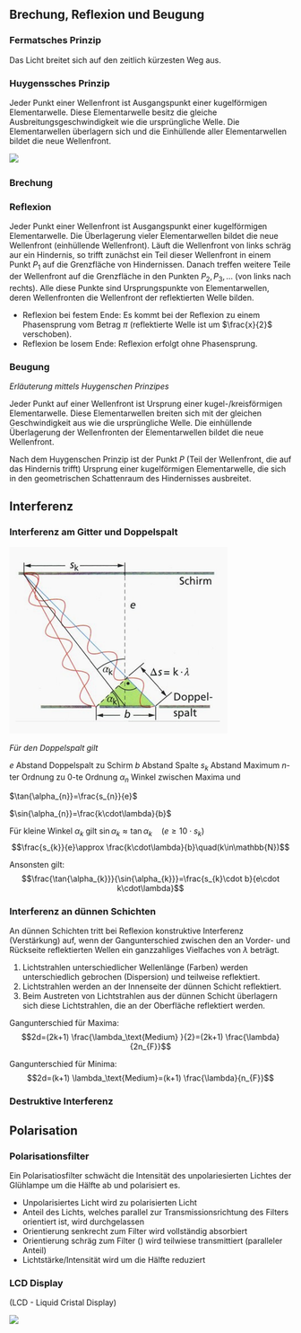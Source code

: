 ## Brechung, Reflexion und Beugung

### Fermatsches Prinzip

Das Licht breitet sich auf den zeitlich kürzesten Weg aus.

### Huygenssches Prinzip

Jeder Punkt einer Wellenfront ist Ausgangspunkt einer kugelförmigen Elementarwelle. Diese Elementarwelle besitz die gleiche Ausbreitungsgeschwindigkeit wie die ursprüngliche Welle. Die Elementarwellen überlagern sich und die Einhüllende aller Elementarwellen bildet die neue Wellenfront.

![](Working%20Materials/Schwingungen/Huygensches%20Prinzip.jpeg)

### Brechung

### Reflexion

Jeder Punkt einer Wellenfront ist Ausgangspunkt einer kugelförmigen Elementarwelle. Die Überlagerung vieler Elementarwellen bildet die neue Wellenfront (einhüllende Wellenfront).
Läuft die Wellenfront von links schräg aur ein Hindernis, so trifft zunächst ein Teil dieser Wellenfront in einem Punkt $P_{1}$ auf die Grenzfläche von Hindernissen. Danach treffen weitere Teile der Wellenfront auf die Grenzfläche in den Punkten $P_{2},P_{3},\dots$ (von links nach rechts). Alle diese Punkte sind Ursprungspunkte von Elementarwellen, deren Wellenfronten die Wellenfront der reflektierten Welle bilden.

- Reflexion bei festem Ende: Es kommt bei der Reflexion zu einem Phasensprung vom Betrag $\pi$ (reflektierte Welle ist um $\frac{x}{2}$ verschoben).
- Reflexion be losem Ende: Reflexion erfolgt ohne Phasensprung.

### Beugung

*Erläuterung mittels Huygenschen Prinzipes*

Jeder Punkt auf einer Wellenfront ist Ursprung einer kugel-/kreisförmigen Elementarwelle. Diese Elementarwellen breiten sich mit der gleichen Geschwindigkeit aus wie die ursprüngliche Welle. Die einhüllende Überlagerung der Wellenfronten der Elementarwellen bildet die neue Wellenfront.

Nach dem Huygenschen Prinzip ist der Punkt $P$ (Teil der Wellenfront, die auf das Hindernis trifft) Ursprung einer kugelförmigen Elementarwelle, die sich in den geometrischen Schattenraum des Hindernisses ausbreitet.

## Interferenz

### Interferenz am Gitter und Doppelspalt

![](../Working%20Materials/Interferenz/Interferenz%20am%20Doppelspalt.png)

*Für den Doppelspalt gilt*

$e$ Abstand Doppelspalt zu Schirm
$b$ Abstand Spalte
$s_{k}$ Abstand Maximum $n$-ter Ordnung zu $0$-te Ordnung
$\alpha_{n}$ Winkel zwischen Maxima und 

$\tan{\alpha_{n}}=\frac{s_{n}}{e}$

$\sin{\alpha_{n}}=\frac{k\cdot\lambda}{b}$

Für kleine Winkel $\alpha_{k}$ gilt $\sin{\alpha_{k}}\approx\tan{\alpha_{k}}\quad(e\ge10\cdot s_{k})$
$$\frac{s_{k}}{e}\approx \frac{k\cdot\lambda}{b}\quad(k\in\mathbb{N})$$

Ansonsten gilt:
$$\frac{\tan{\alpha_{k}}}{\sin{\alpha_{k}}}=\frac{s_{k}\cdot b}{e\cdot k\cdot\lambda}$$

### Interferenz an dünnen Schichten

An dünnen Schichten tritt bei Reflexion konstruktive Interferenz (Verstärkung) auf, wenn der Gangunterschied zwischen den an Vorder- und Rückseite reflektierten Wellen ein ganzzahliges Vielfaches von $\lambda$ beträgt.
1. Lichtstrahlen unterschiedlicher Wellenlänge (Farben) werden unterschiedlich gebrochen (Dispersion) und teilweise reflektiert.
2. Lichtstrahlen werden an der Innenseite der dünnen Schicht reflektiert.
3. Beim Austreten von Lichtstrahlen aus der dünnen Schicht überlagern sich diese Lichtstrahlen, die an der Oberfläche reflektiert werden.

Gangunterschied für Maxima:
$$2d=(2k+1) \frac{\lambda_\text{Medium} }{2}=(2k+1) \frac{\lambda}{2n_{F}}$$

Gangunterschied für Minima:
$$2d=(k+1) \lambda_\text{Medium}=(k+1) \frac{\lambda}{n_{F}}$$

### Destruktive Interferenz

## Polarisation

### Polarisationsfilter

Ein Polarisatiosfilter schwächt die Intensität des unpolariesierten Lichtes der Glühlampe um die Hälfte ab und polarisiert es.

- Unpolarisiertes Licht wird zu polarisierten Licht
- Anteil des Lichts, welches parallel zur Transmissionsrichtung des Filters orientiert ist, wird durchgelassen
- Orientierung senkrecht zum Filter wird vollständig absorbiert
- Orientierung schräg zum Filter () wird teilwiese transmittiert (paralleler Anteil)
- Lichtstärke/Intensität wird um die Hälfte reduziert

### LCD Display

(LCD - Liquid Cristal Display)

![](Working%20Materials/Interferenz/Flüssigkeitskristallanzeigen.png)
